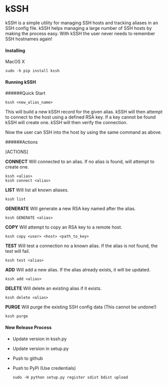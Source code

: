 # kSSH
kSSH is a simple utility for managing SSH hosts and tracking aliases in an SSH config file.
kSSH helps managing a large number of SSH hosts by making the process easy. With kSSH the user never needs to remember SSH hostnames again!


#### Installing

MacOS X

    sudo -h pip install kssh

#### Running kSSH

######Quick Start

    kssh <new_alias_name>

This will build a new kSSH record for the given alias. kSSH will then attempt to connect to the host using a defined RSA key. If a key cannot be found kSSH will create one. kSSH will then verify the connection.

Now the user can SSH into the host by using the same command as above.

######Actions

[ACTIONS]

**CONNECT** Will connected to an alias. If no alias is found, will attempt to create one.

    kssh <alias>
    kssh connect <alias>

**LIST** Will list all known aliases.

    kssh list

**GENERATE** Will generate a new RSA key named after the alias.

    kssh GENERATE <alias>

**COPY** Will attempt to copy an RSA key to a remote host.

    kssh copy <user> <host> <path_to_key>

**TEST** Will test a connection no a known alias. If the alias is not found, the test will fail.

    kssh test <alias>

**ADD** Will add a new alias. If the alias already exists, it will be updated.

    kssh add <alias>

**DELETE** Will delete an existing alias if it exists.

    kssh delete <alias>

**PURGE** Will purge the existing SSH config data (This cannot be undone!)

    kssh purge

#### New Release Process
 - Update version in kssh.py
 - Update version in setup.py
 - Push to github
 - Push to PyPi (Use credentials)

       sudo -H python setup.py register sdist bdist upload